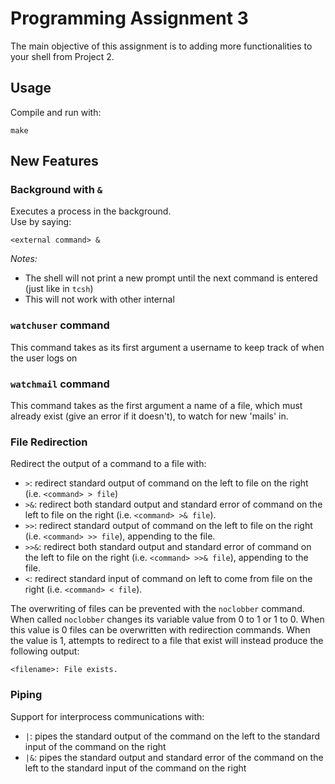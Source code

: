 # Programming Assignment 3
The main objective of this assignment is to adding more functionalities to your
shell from Project 2.

## Usage
Compile and run with:
```
make
```

## New Features
### Background with `&`
Executes a process in the background.  
Use by saying:
```
<external command> &
```
**Notes*:*  
* The shell will not print a new prompt until the next command is entered (just
  like in `tcsh`)
* This will not work with other internal

### `watchuser` command
This command takes as its first argument a username to keep track of when the
user logs on

### `watchmail` command
This command takes as the first argument a name of a file, which must already
exist (give an error if it doesn't), to watch for new 'mails' in.

### File Redirection
Redirect the output of a command to a file with:
* `>`: redirect standard output of command on the left to file on the right
  (i.e. `<command> > file`)
* `>&`: redirect both standard output and standard error of command on the left
  to file on the right (i.e. `<command> >& file`).
* `>>`:  redirect standard output of command on the left to file on the right
  (i.e. `<command> >> file`), appending to the file.
* `>>&`: redirect both standard output and standard error of command on the left to
  file on the right (i.e. `<command> >>& file`), appending to the file.
* `<`: redirect standard input of command on left to come from file on the
  right (i.e. `<command> < file`).

The overwriting of files can be prevented with the `noclobber` command. When
called `noclobber` changes its variable value from 0 to 1 or 1 to 0. When this
value is 0 files can be overwritten with redirection commands. When the value
is 1, attempts to redirect to a file that exist will instead produce the
following output:
```
<filename>: File exists.
```

### Piping
Support for interprocess communications with:
* `|`: pipes the standard output of the command on the left to the standard
  input of the command on the right
* `|&`: pipes the standard output and standard error of the command on the left
  to the standard input of the command on the right
